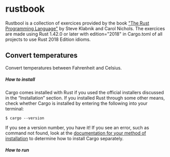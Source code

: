 # rustbook
Rustbool is a collection of exercices provided by the book ["The Rust Programming Language"](https://doc.rust-lang.org/book/title-page.html) by Steve Klabnik and Carol Nichols.
The exercices are made using Rust 1.42.0 or later with edition="2018" in Cargo.toml of all projects to use Rust 2018 Edition idioms. 

## Convert temperatures

Convert temperatures between Fahrenheit and Celsius.

##### How to install

Cargo comes installed with Rust if you used the official installers discussed in the “Installation” section. If you installed Rust through some other means, check whether Cargo is installed by entering the following into your terminal:

```
$ cargo --version

```
If you see a version number, you have it!
If you see an error, such as command not found, look at the [documentation for your method of installation](https://doc.rust-lang.org/book/ch01-01-installation.html) to determine how to install Cargo separately.

##### How to run

